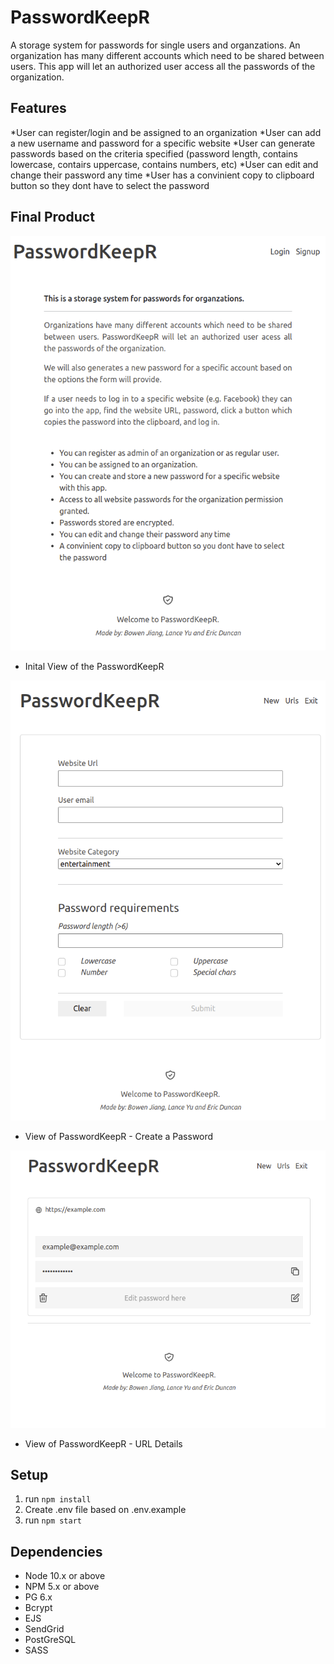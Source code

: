 PasswordKeepR
=========

A storage system for passwords for single users and organzations. An organization has many different accounts which need to be shared between users. This app will let an authorized user access all the passwords of the organization.

## Features
*User can register/login and be assigned to an organization
*User can add a new username and password for a specific website
*User can generate passwords based on the criteria specified (password length, contains lowercase, contairs uppercase, contains numbers, etc)
*User can edit and change their password any time
*User has a convinient copy to clipboard button so they dont have to select the password


## Final Product

!["Inital View of PasswordKeepR"](https://github.com/lancey1/PasswordKeepR/blob/master/docs/PasswordKeepR-main.png)
- Inital View of the PasswordKeepR

!["View of PasswordKeepR - Create a Password"](https://github.com/lancey1/PasswordKeepR/blob/master/docs/passwordkeepR-new.png)
- View of PasswordKeepR - Create a Password

!["View of PasswordKeepR - URL Details"](https://github.com/lancey1/PasswordKeepR/blob/master/docs/passwordkeepR-url.png)
- View of PasswordKeepR - URL Details


## Setup
1. run `npm install`
2. Create .env file based on .env.example
3. run `npm start`


## Dependencies
- Node 10.x or above
- NPM 5.x or above
- PG 6.x
- Bcrypt
- EJS
- SendGrid
- PostGreSQL
- SASS
